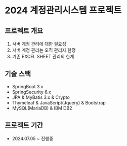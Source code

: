 # 2024 계정관리시스템 프로젝트
## 프로젝트 개요
1. 서버 계정 관리에 대한 필요성
2. 서버 계정 관리는 오직 관리자 한정
3. 기존 EXCEL SHEET 관리의 한계
## 기술 스택
- SpringBoot 3.x
- SpringSecurity 6.x
- JPA & MyBatis 3.x & Crypto
- Thymeleaf & JavaScript(Jquery) & Bootstrap
- MySQL(MariaDB) & IBM DB2
## 프로젝트 기간
- 2024.07.05 ~ 진행중
